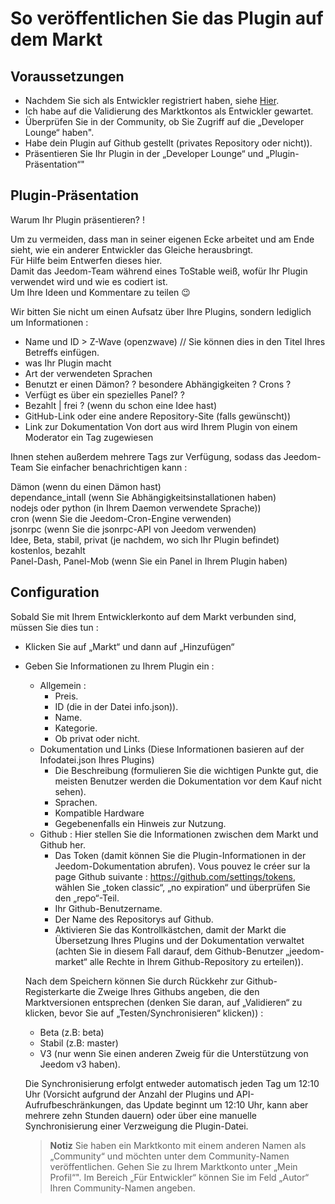 # So veröffentlichen Sie das Plugin auf dem Markt

## Voraussetzungen

- Nachdem Sie sich als Entwickler registriert haben, siehe [Hier](https://www.jeedom.com/site/fr/dev.html).
- Ich habe auf die Validierung des Marktkontos als Entwickler gewartet.
- Überprüfen Sie in der Community, ob Sie Zugriff auf die „Developer Lounge“ haben".
- Habe dein Plugin auf Github gestellt (privates Repository oder nicht)).
- Präsentieren Sie Ihr Plugin in der „Developer Lounge“ und „Plugin-Präsentation“"

## Plugin-Präsentation

Warum Ihr Plugin präsentieren? !

Um zu vermeiden, dass man in seiner eigenen Ecke arbeitet und am Ende sieht, wie ein anderer Entwickler das Gleiche herausbringt.  
Für Hilfe beim Entwerfen dieses hier.  
Damit das Jeedom-Team während eines ToStable weiß, wofür Ihr Plugin verwendet wird und wie es codiert ist.  
Um Ihre Ideen und Kommentare zu teilen :wink:  

Wir bitten Sie nicht um einen Aufsatz über Ihre Plugins, sondern lediglich um Informationen :

- Name und ID > Z-Wave (openzwave) // Sie können dies in den Titel Ihres Betreffs einfügen.
- was Ihr Plugin macht
- Art der verwendeten Sprachen
- Benutzt er einen Dämon? ? besondere Abhängigkeiten ? Crons ?
- Verfügt es über ein spezielles Panel? ?
- Bezahlt | frei ? (wenn du schon eine Idee hast)
- GitHub-Link oder eine andere Repository-Site (falls gewünscht))
- Link zur Dokumentation
Von dort aus wird Ihrem Plugin von einem Moderator ein Tag zugewiesen

Ihnen stehen außerdem mehrere Tags zur Verfügung, sodass das Jeedom-Team Sie einfacher benachrichtigen kann :

Dämon (wenn du einen Dämon hast)  
dependance_intall (wenn Sie Abhängigkeitsinstallationen haben)  
nodejs oder python (in Ihrem Daemon verwendete Sprache))  
cron (wenn Sie die Jeedom-Cron-Engine verwenden)  
jsonrpc (wenn Sie die jsonrpc-API von Jeedom verwenden)  
Idee, Beta, stabil, privat (je nachdem, wo sich Ihr Plugin befindet)  
kostenlos, bezahlt  
Panel-Dash, Panel-Mob (wenn Sie ein Panel in Ihrem Plugin haben)  

## Configuration

Sobald Sie mit Ihrem Entwicklerkonto auf dem Markt verbunden sind, müssen Sie dies tun :

- Klicken Sie auf „Markt“ und dann auf „Hinzufügen“
- Geben Sie Informationen zu Ihrem Plugin ein :
  - Allgemein :
    - Preis.
    - ID (die in der Datei info.json)).
    - Name.
    - Kategorie.
    - Ob privat oder nicht.
  - Dokumentation und Links (Diese Informationen basieren auf der Infodatei.json Ihres Plugins)
    - Die Beschreibung (formulieren Sie die wichtigen Punkte gut, die meisten Benutzer werden die Dokumentation vor dem Kauf nicht sehen).
    - Sprachen.
    - Kompatible Hardware
    - Gegebenenfalls ein Hinweis zur Nutzung.
  - Github : Hier stellen Sie die Informationen zwischen dem Markt und Github her.
    - Das Token (damit können Sie die Plugin-Informationen in der Jeedom-Dokumentation abrufen). Vous pouvez le créer sur la page Github suivante : https://github.com/settings/tokens, wählen Sie „token classic“, „no expiration“ und überprüfen Sie den „repo“-Teil.
    - Ihr Github-Benutzername.
    - Der Name des Repositorys auf Github.
    - Aktivieren Sie das Kontrollkästchen, damit der Markt die Übersetzung Ihres Plugins und der Dokumentation verwaltet (achten Sie in diesem Fall darauf, dem Github-Benutzer „jeedom-market“ alle Rechte in Ihrem Github-Repository zu erteilen)).

   Nach dem Speichern können Sie durch Rückkehr zur Github-Registerkarte die Zweige Ihres Githubs angeben, die den Marktversionen entsprechen (denken Sie daran, auf „Validieren“ zu klicken, bevor Sie auf „Testen/Synchronisieren“ klicken)) :

   - Beta (z.B: beta)
   - Stabil (z.B: master)
   - V3 (nur wenn Sie einen anderen Zweig für die Unterstützung von Jeedom v3 haben).

   Die Synchronisierung erfolgt entweder automatisch jeden Tag um 12:10 Uhr (Vorsicht aufgrund der Anzahl der Plugins und API-Aufrufbeschränkungen, das Update beginnt um 12:10 Uhr, kann aber mehrere zehn Stunden dauern) oder über eine manuelle Synchronisierung einer Verzweigung die Plugin-Datei.
   
   
   > **Notiz**
   > Sie haben ein Marktkonto mit einem anderen Namen als „Community“ und möchten unter dem Community-Namen veröffentlichen.
   > Gehen Sie zu Ihrem Marktkonto unter „Mein Profil“".  Im Bereich „Für Entwickler“ können Sie im Feld „Autor“ Ihren Community-Namen angeben. 
